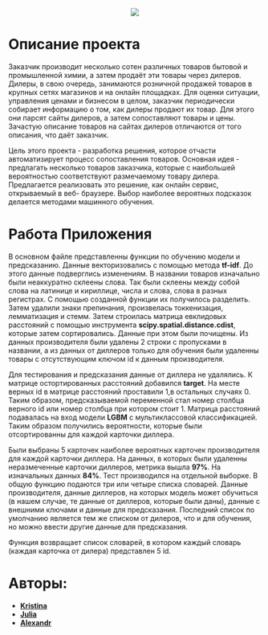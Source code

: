 <p align="center">
  <img src="https://prosept.ru/images/prosept-logo.svg" />
</p>

# Описание проекта

Заказчик производит несколько сотен различных товаров бытовой и промышленной
химии, а затем продаёт эти товары через дилеров. Дилеры, в свою очередь,
занимаются розничной продажей товаров в крупных сетях магазинов и на онлайн
площадках. Для оценки ситуации, управления ценами и бизнесом в целом, заказчик
периодически собирает информацию о том, как дилеры продают их товар. Для этого
они парсят сайты дилеров, а затем сопоставляют товары и цены.
Зачастую описание товаров на сайтах дилеров отличаются от того описания, что
даёт заказчик.

Цель этого проекта - разработка решения, которое отчасти автоматизирует процесс
сопоставления товаров. Основная идея - предлагать несколько товаров заказчика,
которые с наибольшей вероятностью соответствуют размечаемому товару дилера.
Предлагается реализовать это решение, как онлайн сервис, открываемый в веб-
браузере. Выбор наиболее вероятных подсказок делается методами машинного
обучения.

# Работа Приложения

В основном файле представленны функции по обучению модели и предсказанию. Данные
векторизовались с помощью метода **tf-idf**. До этого данные подверглись
изменениям. В названии товаров изначально были
неаккуратно склеены слова. Так были склеены между собой слова на латинице и
кириллице, числа и слова, слова в разных
регистрах. С помощью созданной функции их получилось разделить. Затем удалили
знаки препинания, произвелась
токкенизация, лемматизация и стемм. Затем строилась матрица евклидовых
расстояний с помощью инструмента
**scipy.spatial.distance.cdist**, которые затем сортировались.
Данные при этом были почищены. Из данных производителя были удалены 2 строки с
пропусками в названии, а из данных
от диллеров только для обучения были удаленны товары с отсутствующим ключом id к
данным производителя. 

Для тестирования
и предсказания данные от диллера не удалялись.
К матрице остортированных расстояний добавился **target**. На месте верных id в
матрице расстояний проставили 1,в остальных
случаях 0. Таким образом, предсказываемой переменной стал номер столбца верного
id или номер столбца при котором стоит 1.
Матрица расстояний подавалась на вход модели **LGBM** с мультиклассовой
классификацией. Таким образом получились вероятности,
которые были отсортированны для каждой карточки диллера. 

Были выбраны 5 карточек
наиболее вероятных карточек производителя
для каждой карточки диллера. На данных, в которых были удаленны неразмеченные
карточки диллеров, метрика вышла **97%**. На
изначальных данных **84%**. Тест производился на отдельной выборке.
В общую функцию подаются три или четыре списка словарей. Данные
производителя, данные диллеров,
на которых модель может обучиться (в нашем случае, те данные от диллеров,
которые были даны), данные с внешними ключами и
данные для предсказания. Последний список по умолчанию является тем же списком
от дилеров, что и для обучения, но можно
ввести другие данные для предсказания.

Функция возвращает список словарей, в котором каждый словарь (каждая карточка от
дилера) представлен 5 id.


# Авторы:

- **[Kristina](https://t.me/kr1588)**
- **[Julia](https://t.me/Jshmatova)**
- **[Alexandr](https://t.me/AlexXramov)**
